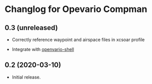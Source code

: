 Changlog for Opevario Compman
=============================

0.3 (unreleased)
----------------

- Correctly reference waypoint and airspace files in xcsoar profile

- Integrate with [openvario-shell](https://github.com/kedder/openvario-shell)



0.2 (2020-03-10)
----------------

- Initial release.

